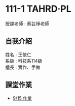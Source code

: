 # 111-1 TAHRD·PL
授課老師 : 蔡芸琤老師<br />

自我介紹
-------------
姓名 : 王依仁<br />
系級 : 科技系114級 <br />
擅長 : 實作、手做

課堂作業
-------------
- [9/15 作業](http://localhost:8888/notebooks/Desktop/python/Python01.ipynb)
